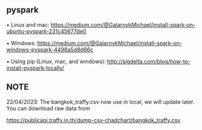## pyspark
• Linux and mac:
  https://medium.com/@GalarnykMichael/install-spark-on-ubuntu-pyspark-231c45677de0
  
• Windows:
  https://medium.com/@GalarnykMichael/install-spark-on-windows-pyspark-4498a5d8d66c
  
• Using pip (Linux, mac, and windows):
  http://sigdelta.com/blog/how-to-install-pyspark-locally/
  
## NOTE
22/04/2023: The bangkok_traffy.csv now use in local, we will update later. You can download raw data from 

https://publicapi.traffy.in.th/dump-csv-chadchart/bangkok_traffy.csv
